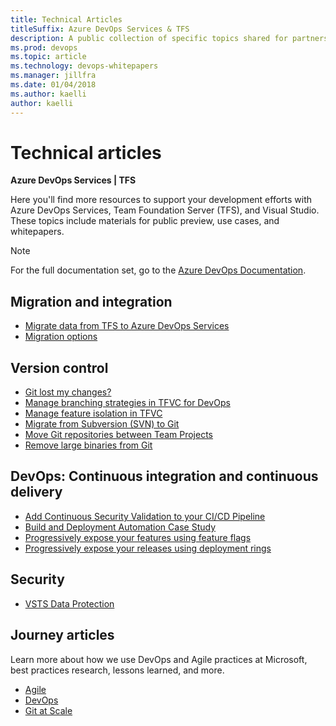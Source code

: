 ```yaml
---
title: Technical Articles 
titleSuffix: Azure DevOps Services & TFS
description: A public collection of specific topics shared for partners.
ms.prod: devops
ms.topic: article
ms.technology: devops-whitepapers
ms.manager: jillfra
ms.date: 01/04/2018
ms.author: kaelli
author: kaelli
---
```


# Technical articles

**Azure DevOps Services | TFS**

Here you'll find more resources to support your development efforts with Azure DevOps Services, Team Foundation Server (TFS), and Visual Studio. These topics include materials for public preview, use cases, and whitepapers. 

> [!NOTE]
> For the full documentation set, go to the [Azure DevOps Documentation](../index.md).
   
##	Migration and integration

*   [Migrate data from TFS to Azure DevOps Services](migration-overview.md)
*   [Migration options](migrate-from-tfs.md)  

## Version control

*   [Git lost my changes?](git-log-history-simplification.md)
*   [Manage branching strategies in TFVC for DevOps](effective-tfvc-branching-strategies-for-devops.md)
*   [Manage feature isolation in TFVC](effective-feature-isolation-on-tfvc.md)
*   [Migrate from Subversion (SVN) to Git](perform-migration-from-svn-to-git.md)
*   [Move Git repositories between Team Projects](move-git-repos-between-team-projects.md)
*   [Remove large binaries from Git](remove-binaries.md)

##	DevOps: Continuous integration and continuous delivery

*   [Add Continuous Security Validation to your CI/CD Pipeline](security-validation-cicd-pipeline.md)
*   [Build and Deployment Automation Case Study](build-deployment-best-practices.md)
*   [Progressively expose your features using feature flags](phase-features-with-feature-flags.md)
*   [Progressively expose your releases using deployment rings](phase-rollout-with-rings.md)

##	Security

*   [VSTS Data Protection](team-services-security-whitepaper.md)
 
## Journey articles

Learn more about how we use DevOps and Agile practices at Microsoft, best practices research, lessons learned, and more.

*   [Agile](/azure/devops/learn/agile/what-is-agile)
*   [DevOps](/azure/devops/learn/what-is-devops)
*   [Git at Scale](/azure/devops/learn/git/git-at-scale)
